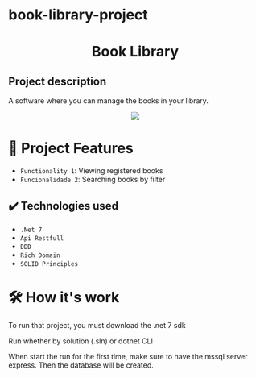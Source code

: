 # book-library-project
<h1 align="center" > Book Library </h1>

<h2> Project description </h2>
<p>
  A software where you can manage the books in your library.
</p>

<p align="center">
<img src="http://img.shields.io/static/v1?label=STATUS&message=Finished project&color=BLUE&style=for-the-badge"/>
</p>

# :hammer: Project Features

- `Functionality 1`: Viewing registered books
- `Funcionalidade 2`: Searching books by filter

## ✔️ Technologies used

- ``.Net 7``
- ``Api Restfull``
- ``DDD``
- ``Rich Domain``
- ``SOLID Principles``

# 🛠️ How it's work

<p>To run that project, you must download the .net 7 sdk</p>
<p>Run whether by solution (.sln) or dotnet CLI</p>
<p>When start the run for the first time, make sure to have the mssql server express. Then the database will be created.</p>
